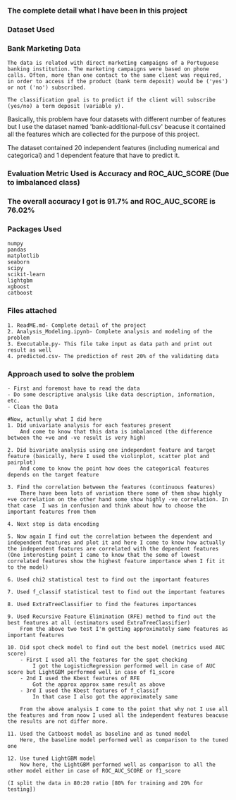 ### The complete detail what I have been in this project

### Dataset Used
### Bank Marketing Data
    The data is related with direct marketing campaigns of a Portuguese banking institution. The marketing campaigns were based on phone calls. Often, more than one contact to the same client was required, in order to access if the product (bank term deposit) would be ('yes') or not ('no') subscribed. 
    
    The classification goal is to predict if the client will subscribe (yes/no) a term deposit (variable y).
    
Basically, this problem have four datasets with different number of features but I use the dataset named 'bank-additional-full.csv' beacuse it contained all the features which are collected for the purpose of this project.
 
The dataset contained 20 independent features (including numerical and categorical) and 1 dependent feature that have to predict it.
### Evaluation Metric Used is Accuracy and ROC_AUC_SCORE (Due to imbalanced class)
### The overall accuracy I got is 91.7% and ROC_AUC_SCORE is 76.02%
### Packages Used
    numpy
    pandas
    matplotlib
    seaborn
    scipy
    scikit-learn
    lightgbm
    xgboost
    catboost
    
### Files attached
    1. ReadME.md- Complete detail of the project
    2. Analysis_Modeling.ipynb- Complete analysis and modeling of the problem
    3. Executable.py- This file take input as data path and print out result as well
    4. predicted.csv- The prediction of rest 20% of the validating data

### Approach used to solve the problem
    - First and foremost have to read the data
    - Do some descriptive analysis like data description, information, etc.
    - Clean the Data
    
    #Now, actually what I did here
    1. Did univariate analysis for each features present
        And come to know that this data is imbalanced (the difference between the +ve and -ve result is very high)
        
    2. Did bivariate analysis using one independent feature and target feature (basically, here I used the violinplot, scatter plot and pairplot)
        And come to know the point how does the categorical features depends on the target feature
        
    3. Find the correlation between the features (continuous features)
        There have been lots of variation there some of them show highly +ve correlation on the other hand some show highly -ve correlation. In that case  I was in confusion and think about how to choose the important features from them
        
    4. Next step is data encoding
    
    5. Now again I find out the correlation between the dependent and independent features and plot it and here I come to know how actually the independent features are correlated with the dependent features (One interesting point I came to know that the some of lowest correlated features show the highest feature importance when I fit it to the model)
    
    6. Used chi2 statistical test to find out the important features
    
    7. Used f_classif statistical test to find out the important features
    
    8. Used ExtraTreeClassifier to find the features importances
    
    9. Used Recursive Feature Elimination (RFE) method to find out the best features at all (estimators used ExtraTreeClassifier)
        From the above two test I'm getting approximately same features as important features
        
    10. Did spot check model to find out the best model (metrics used AUC score)
        - First I used all the features for the spot checking 
            I got the LogisticRegression performed well in case of AUC score but LightGBM performed well in case of f1_score
        - 2nd I used the Kbest features of RFE
            Got the approx approx same result as above
        - 3rd I used the Kbest features of f_classif
            In that case I also got the approximately same
            
        From the above analysis I come to the point that why not I use all the features and from noow I used all the independent features beacuse the results are not differ more.
        
    11. Used the Catboost model as baseline and as tuned model
        Here, the baseline model performed well as comparison to the tuned one
        
    12. Use tuned LightGBM model 
        Now here, the LightGBM performed well as comparison to all the other model either in case of ROC_AUC_SCORE or f1_score
        
    (I split the data in 80:20 ratio [80% for training and 20% for testing])
        
        